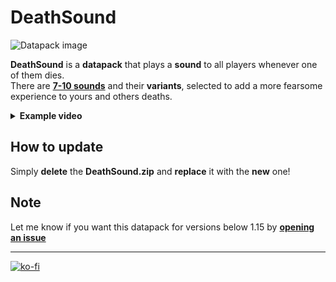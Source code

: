 # DeathSound

![Datapack image](https://github.com/El-Kavio/DeathSound/assets/140896938/2b94f1c7-2cc8-4c9c-9b7c-3bed467ed958)

**DeathSound** is a **datapack** that plays a **sound** to all players whenever one of them dies.<br>
There are **[7-10 sounds](. "Depends on the version you're using.")** and their **variants**, selected to add a more fearsome experience to yours and others deaths.

<details><summary><b>Example video</b></summary>
  
https://github.com/El-Kavio/DeathSound/assets/140896938/d3ca3724-9d15-4743-9222-a49732d3b66e

</details>

## How to update

Simply **delete** the **DeathSound.zip** and **replace** it with the **new** one!

## Note

Let me know if you want this datapack for versions below 1.15 by **<a href="https://github.com/El-Kavio/DeathSound/issues" target="_blank">opening an issue**

---

[![ko-fi](https://ko-fi.com/img/githubbutton_sm.svg)](https://ko-fi.com/kavio)
